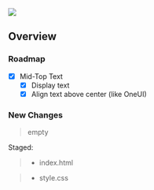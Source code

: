 <img src="https://img.shields.io/badge/License-MIT-orange">

<br>

## Overview

### Roadmap
- [x] Mid-Top Text
    - [x] Display text
    - [x] Align text above center (like OneUI)

### New Changes
> empty

Staged:
> + index.html

> + style.css

